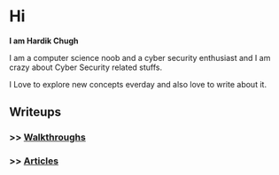 # Hi

**I am Hardik Chugh**

I am a computer science noob and a cyber security enthusiast and I am crazy about Cyber Security related stuffs.  
  
I Love to explore new concepts everday and also love to write about it.

## Writeups
  
  
### >> [Walkthroughs](/Walkthroughs/)
### >> [Articles](/Articles/) 



